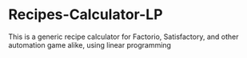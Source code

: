 # Recipes-Calculator-LP
This is a generic recipe calculator for Factorio, Satisfactory, and other automation game alike, using linear programming

